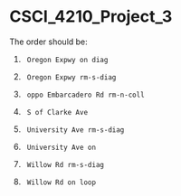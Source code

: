 # CSCI_4210_Project_3

The order should be:
1.  	Oregon Expwy on diag
2.  	Oregon Expwy rm-s-diag
3.  	oppo Embarcadero Rd rm-n-coll
4.  	S of Clarke Ave
5.  	University Ave rm-s-diag
7.  	University Ave on 
8.  	Willow Rd rm-s-diag
9.  	Willow Rd on loop
